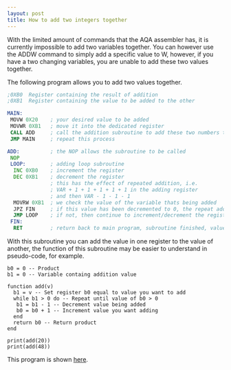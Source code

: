 ```yaml
---
layout: post
title: How to add two integers together
---
```

With the limited amount of commands that the AQA assembler has, it is currently impossible to add two variables together. You can however use the ADDW command to simply add a specific value to W, however, if you have a two changing variables, you are unable to add these two values together.

The following program allows you to add two values together.

~~~asm
;0XB0  Register containing the result of addition
;0XB1  Register containing the value to be added to the other

MAIN:
 MOVW 0X20    ; your desired value to be added
 MOVWR 0XB1   ; move it into the dedicated register
 CALL ADD     ; call the addition subroutine to add these two numbers together
 JMP MAIN     ; repeat this process

ADD:          ; the NOP allows the subroutine to be called
 NOP
 LOOP:        ; adding loop subroutine
  INC 0XB0    ; increment the register
  DEC 0XB1    ; decrement the register
              ; this has the effect of repeated addition, i.e.
              ; VAR + 1 + 1 + 1 + 1 + 1 in the adding register
              ; and then VAR - 1 - 1 - 1
  MOVRW 0XB1  ; we check the value of the variable thats being added
  JPZ FIN     ; if this value has been decremented to 0, the repeat addition is complete
  JMP LOOP    ; if not, then continue to increment/decrement the registers
 FIN:        
  RET         ; return back to main program, subroutine finished, values added.
 ~~~

With this subroutine you can add the value in one register to the value of another, the function of this subroutine may be easier to understand in pseudo-code, for example.

~~~
b0 = 0 -- Product
b1 = 0 -- Variable containg addition value

function add(v)
  b1 = v -- Set register b0 equal to value you want to add
  while b1 > 0 do -- Repeat until value of b0 > 0 
   b1 = b1 - 1 -- Decrement value being added
   b0 = b0 + 1 -- Increment value you want adding
  end
  return b0 -- Return product
end

print(add(20))
print(add(48))
~~~

This program is shown [here](https://repl.it/IOtV).

